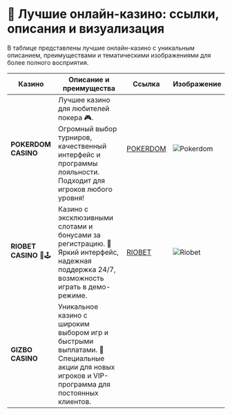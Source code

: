 # 🎰 Лучшие онлайн-казино: ссылки, описания и визуализация

В таблице представлены лучшие онлайн-казино с уникальным описанием, преимуществами и тематическими изображениями для более полного восприятия.

| **Казино**          | **Описание и преимущества**                                                                                                                                                     | **Ссылка**                           | **Изображение**                       |
|----------------------|--------------------------------------------------------------------------------------------------------------------------------------------------------------------------------|---------------------------------------|----------------------------------------|
| **POKERDOM CASINO**  | Лучшее казино для любителей покера 🎮. Огромный выбор турниров, качественный интерфейс и программы лояльности. Подходит для игроков любого уровня!                             | [POKERDOM](https://brandplay.link/Bxg7SC7H) | ![Pokerdom](attachment:/mnt/data/1-คาสิโน-pic.jpg) |
| **RIOBET CASINO** 🌟🕹️ | Казино с эксклюзивными слотами и бонусами за регистрацию. 🎁 Яркий интерфейс, надежная поддержка 24/7, возможность играть в демо-режиме.                                        | [RIOBET](https://brandplay.link/dtx89f2L)    | ![Riobet](attachment:/mnt/data/victory_quest_ograblenie_kazino_photo1.jpg) |
| **GIZBO CASINO**     | Уникальное казино с широким выбором игр и быстрыми выплатами. 🚀 Специальные акции для новых игроков и VIP-программа для постоянных клиентов.

